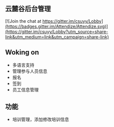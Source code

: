 ## 云麓谷后台管理

[![Join the chat at https://gitter.im/csuyy/Lobby](https://badges.gitter.im/Attendize/Attendize.svg)](https://gitter.im/csuyy/Lobby?utm_source=share-link&utm_medium=link&utm_campaign=share-link)

## Woking on

- 多语言支持
- 管理参与人员信息
- 报名
- 签到
- 员工信息管理

## 功能

- 培训管理，添加修改培训信息
